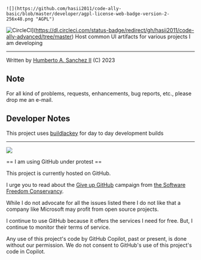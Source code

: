 ```
![](https://github.com/hasii2011/code-ally-basic/blob/master/developer/agpl-license-web-badge-version-2-256x48.png "AGPL")
```

![CircleCI](https://dl.circleci.com/status-badge/img/gh/hasii2011/code-ally-advanced/tree/master.svg?style=shield)](https://dl.circleci.com/status-badge/redirect/gh/hasii2011/code-ally-advanced/tree/master)
Host common UI artifacts for various projects I am developing

___

Written by <a href="mailto:email@humberto.a.sanchez.ii@gmail.com?subject=Hello Humberto">Humberto A. Sanchez II</a>  (C) 2023

## Note
For all kind of problems, requests, enhancements, bug reports, etc.,
please drop me an e-mail.

## Developer Notes
This project uses [buildlackey](https://github.com/hasii2011/buildlackey) for day to day development builds

---

![](https://github.com/hasii2011/code-ally-basic/blob/master/developer/SillyGitHub.png)

== I am using GitHub under protest ==

This project is currently hosted on GitHub.  

I urge you to read about the
[Give up GitHub](https://GiveUpGitHub.org) campaign from
[the Software Freedom Conservancy](https://sfconservancy.org).

While I do not advocate for all the issues listed there I do not like that
a company like Microsoft may profit from open source projects.

I continue to use GitHub because it offers the services I need for free.  But, I continue
to monitor their terms of service.

Any use of this project's code by GitHub Copilot, past or present, is done
without our permission.  We do not consent to GitHub's use of this project's
code in Copilot.
